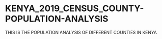 # KENYA_2019_CENSUS_COUNTY-POPULATION-ANALYSIS
THIS IS THE POPULATION ANALYSIS OF DIFFERENT COUNTIES IN KENYA

